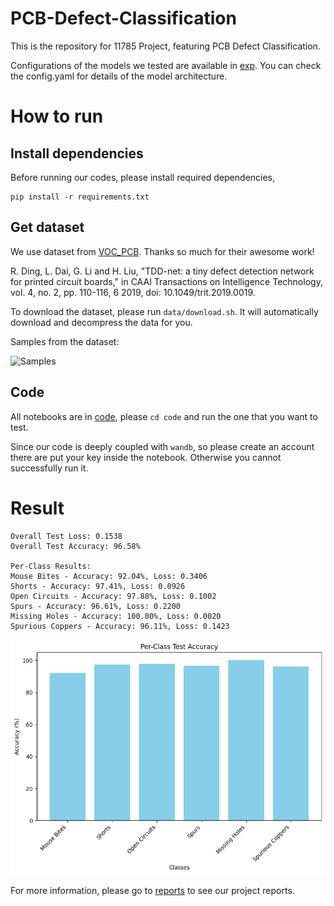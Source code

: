 # PCB-Defect-Classification

This is the repository for 11785 Project, featuring PCB Defect Classification.

Configurations of the models we tested are available in [exp](./exp/). You can check the config.yaml for details of the model architecture.

# How to run

## Install dependencies

Before running our codes, please install required dependencies,

```
pip install -r requirements.txt
```

## Get dataset

We use dataset from [VOC_PCB](https://github.com/Ixiaohuihuihui/Tiny-Defect-Detection-for-PCB). Thanks so much for their awesome work!

R. Ding, L. Dai, G. Li and H. Liu, "TDD-net: a tiny defect detection network for printed circuit boards," in CAAI Transactions on Intelligence Technology, vol. 4, no. 2, pp. 110-116, 6 2019, doi: 10.1049/trit.2019.0019.

To download the dataset, please run `data/download.sh`. It will automatically download and decompress the data for you.

Samples from the dataset:

![Samples](./imgs/dataset.png)

## Code

All notebooks are in [code](./code/), please `cd code` and run the one that you want to test.

Since our code is deeply coupled with `wandb`, so please create an account there are put your key inside the notebook. Otherwise you cannot successfully run it.

# Result

```
Overall Test Loss: 0.1538
Overall Test Accuracy: 96.58%

Per-Class Results:
Mouse Bites - Accuracy: 92.04%, Loss: 0.3406
Shorts - Accuracy: 97.41%, Loss: 0.0926
Open Circuits - Accuracy: 97.88%, Loss: 0.1002
Spurs - Accuracy: 96.61%, Loss: 0.2200
Missing Holes - Accuracy: 100.00%, Loss: 0.0020
Spurious Coppers - Accuracy: 96.11%, Loss: 0.1423
```

![Result](./imgs/result.png)

For more information, please go to [reports](./reports) to see our project reports.
